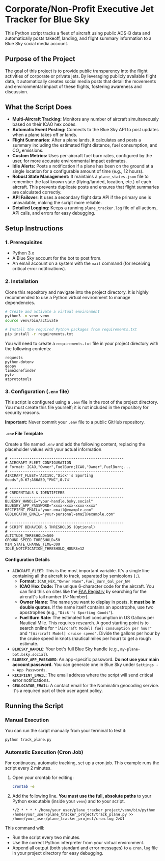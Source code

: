 # Corporate/Non-Profit Executive Jet Tracker for Blue Sky

This Python script tracks a fleet of aircraft using public ADS-B data and automatically posts takeoff, landing, and flight summary information to a Blue Sky social media account.

## Purpose of the Project

The goal of this project is to provide public transparency into the flight activities of corporate or private jets. By leveraging publicly available flight data, it automatically creates social media posts that detail the movements and environmental impact of these flights, fostering awareness and discussion.

## What the Script Does

- **Multi-Aircraft Tracking:** Monitors any number of aircraft simultaneously based on their ICAO hex codes.
- **Automatic Event Posting:** Connects to the Blue Sky API to post updates when a plane takes off or lands.
- **Flight Summaries:** After a plane lands, it calculates and posts a summary including the estimated flight distance, fuel consumption, and CO₂ emissions.
- **Custom Metrics:** Uses per-aircraft fuel burn rates, configured by the user, for more accurate environmental impact estimates.
- **Idle Alerts:** Posts a notification if a plane has been on the ground at a single location for a configurable amount of time (e.g., 12 hours).
- **Robust State Management:** It maintains a `plane_states.json` file to remember the last known state (flying/landed, location, etc.) of each aircraft. This prevents duplicate posts and ensures that flight summaries are calculated correctly.
- **API Failover:** It uses a secondary flight data API if the primary one is unavailable, making the script more reliable.
- **Detailed Logging:** Keeps a running `plane_tracker.log` file of all actions, API calls, and errors for easy debugging.

## Setup Instructions

### 1. Prerequisites

- Python 3.x
- A Blue Sky account for the bot to post from.
- An email account on a system with the `mail` command (for receiving critical error notifications).

### 2. Installation

Clone this repository and navigate into the project directory. It is highly recommended to use a Python virtual environment to manage dependencies.

```bash
# Create and activate a virtual environment
python3 -m venv venv
source venv/bin/activate

# Install the required Python packages from requirements.txt
pip install -r requirements.txt
```

You will need to create a `requirements.txt` file in your project directory with the following contents:

```
requests
python-dotenv
geopy
timezonefinder
pytz
atprototools
```

### 3. Configuration (`.env` file)

This script is configured using a `.env` file in the root of the project directory. You must create this file yourself; it is not included in the repository for security reasons.

**Important:** Never commit your `.env` file to a public GitHub repository.

#### `.env` File Template

Create a file named `.env` and add the following content, replacing the placeholder values with your actual information.

```dotenv
# ----------------------------------------------------
# AIRCRAFT FLEET CONFIGURATION
# Format: ICAO,"Owner",FuelBurn;ICAO,"Owner",FuelBurn;...
# ----------------------------------------------------
AIRCRAFT_FLEET='A3C19C,"Dick''s Sporting Goods",0.67;A66A59,"PNC",0.74'

# ----------------------------------------------------
# CREDENTIALS & IDENTIFIERS
# ----------------------------------------------------
BLUESKY_HANDLE="your-handle.bsky.social"
BLUESKY_APP_PASSWORD="xxxx-xxxx-xxxx-xxxx"
RECIPIENT_EMAIL="your-email@example.com"
GEOLOCATOR_EMAIL="your-personal-email@example.com"

# ----------------------------------------------------
# SCRIPT BEHAVIOR & THRESHOLDS (Optional)
# ----------------------------------------------------
ALTITUDE_THRESHOLD=500
GROUND_SPEED_THRESHOLD=50
MIN_STATE_CHANGE_TIME=300
IDLE_NOTIFICATION_THRESHOLD_HOURS=12
```

#### Configuration Details

-   **`AIRCRAFT_FLEET`**: This is the most important variable. It's a single line containing all the aircraft to track, separated by semicolons (`;`).
    -   **Format:** `ICAO_HEX,"Owner Name",Fuel_Burn_Gal_per_NM`
    -   **ICAO Hex Code:** The unique 6-character code for the aircraft. You can find this on sites like the [FAA Registry](https://registry.faa.gov/aircraftinquiry/Search/NNumberInquiry) by searching for the aircraft's tail number (N-Number).
    -   **Owner Name:** The name you want to display in posts. It **must be in double quotes**. If the name itself contains an apostrophe, use two apostrophes (e.g., `"Dick''s Sporting Goods"`).
    -   **Fuel Burn Rate:** The estimated fuel consumption in US Gallons per Nautical Mile. This requires research. A good starting point is to search online for `"[Aircraft Model] fuel consumption per hour"` and `"[Aircraft Model] cruise speed"`. Divide the gallons per hour by the cruise speed in knots (nautical miles per hour) to get a rough estimate.
-   **`BLUESKY_HANDLE`**: Your bot's full Blue Sky handle (e.g., `my-plane-bot.bsky.social`).
-   **`BLUESKY_APP_PASSWORD`**: An app-specific password. **Do not use your main account password.** You can generate one in Blue Sky under `Settings -> App Passwords`.
-   **`RECIPIENT_EMAIL`**: The email address where the script will send critical error notifications.
-   **`GEOLOCATOR_EMAIL`**: A contact email for the Nominatim geocoding service. It's a required part of their user agent policy.

## Running the Script

### Manual Execution

You can run the script manually from your terminal to test it:

```bash
python track_plane.py
```

### Automatic Execution (Cron Job)

For continuous, automatic tracking, set up a cron job. This example runs the script every 2 minutes.

1.  Open your crontab for editing:
    ```bash
    crontab -e
    ```

2.  Add the following line. **You must use the full, absolute paths** to your Python executable (inside your `venv`) and to your script.

    ```crontab
    */2 * * * * /home/your_user/plane_tracker_project/venv/bin/python /home/your_user/plane_tracker_project/track_plane.py >> /home/your_user/plane_tracker_project/cron.log 2>&1
    ```

This command will:
- Run the script every two minutes.
- Use the correct Python interpreter from your virtual environment.
- Append all output (both standard and error messages) to a `cron.log` file in your project directory for easy debugging.
